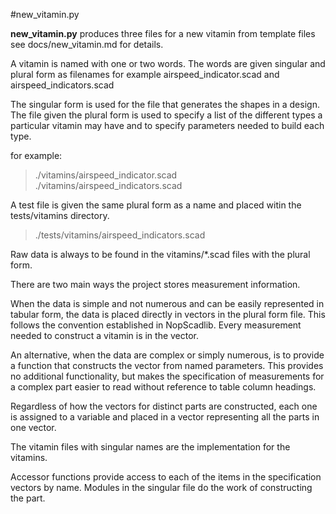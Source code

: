 #new_vitamin.py 

**new_vitamin.py** produces three files for a new vitamin from template files 
see docs/new_vitamin.md for details.

A vitamin is named with one or two words.  The words are given singular and plural form as filenames
for example airspeed_indicator.scad and airspeed_indicators.scad

The singular form is used for the file that generates the 
shapes in a design. The file given the plural form is used to specify a list of the different types a particular vitamin may have and to specify parameters needed to build each type.

for example:
>./vitamins/airspeed_indicator.scad
>./vitamins/airspeed_indicators.scad

A test file is given the same plural form as a name and placed witin the tests/vitamins directory.

>./tests/vitamins/airspeed_indicators.scad

Raw data is always to be found in the vitamins/*.scad files with the plural form.

There are two main ways the project stores measurement information.

When the data is simple and not numerous and can be easily represented in tabular form, the data is placed directly
in vectors in the plural form file.  This follows the convention established in  NopScadlib.  Every measurement needed
to construct a vitamin is in the vector.

An alternative, when the data are complex or simply numerous, is to provide a function that constructs the vector from 
named parameters.  This provides no additional functionality, but makes the specification of measurements for a complex
part easier to read without reference to table column headings.

Regardless of how the vectors for distinct parts are constructed, each one is assigned to a variable and placed in a vector representing all the parts in one vector.  

The vitamin files with singular names are the implementation for the vitamins.

Accessor functions provide access to each of the items in the specification vectors by name.
Modules in the singular file do the work of constructing the part.




